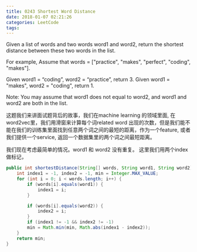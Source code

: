 ```yaml
---
title: 0243 Shortest Word Distance
date: 2018-01-07 02:21:26
categories: LeetCode
tags:
---
```


Given a list of words and two words word1 and word2, return the shortest distance between these two words in the list.

For example,
Assume that words = ["practice", "makes", "perfect", "coding", "makes"].

Given word1 = “coding”, word2 = “practice”, return 3.
Given word1 = "makes", word2 = "coding", return 1.

Note:
You may assume that word1 does not equal to word2, and word1 and word2 are both in the list.

这题我们来讲面试题背后的故事，我们在machine learning 的领域里面, 在 word2vec里，我们用滑窗来计算每个词related word 出现的次数，但是我们能不能在我们的训练集里面找到任意两个词之间的最短的距离，作为一个feature, 或者我们提供一个service, 返回一个数据集里的两个词之间最短距离。

我们现在考虑最简单的情况。word1 和 word2 没有重复。
这里我们用两个index 做标记，

```java
public int shortestDistance(String[] words, String word1, String word2) {
    int index1 = -1, index2 = -1, min = Integer.MAX_VALUE;
    for (int i = 0; i < words.length; i++) {
        if (words[i].equals(word1)) {
            index1 = i;
        }

        if (words[i].equals(word2)) {
            index2 = i;
        }
        if (index1 != -1 && index2 != -1)
        min = Math.min(min, Math.abs(index1 - index2));
    }
    return min;
}
```


